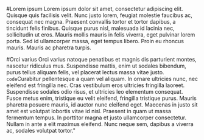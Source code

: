 #Lorem ipsum
Lorem ipsum dolor sit amet, consectetur adipiscing elit. Quisque quis facilisis velit. Nunc justo lorem, feugiat molestie faucibus ac, consequat nec magna. Praesent convallis tortor et tortor dapibus, a tincidunt felis finibus. Quisque purus nisl, malesuada id lacinia nec, sollicitudin ut eros. Mauris mollis mauris in felis viverra, eget pulvinar lorem porta. Sed id ullamcorper massa, eget tempus libero. Proin eu rhoncus mauris. Mauris ac pharetra turpis.

#Orci varius
Orci varius natoque penatibus et magnis dis parturient montes, nascetur ridiculus mus. Suspendisse mattis, enim ut sodales bibendum, purus tellus aliquam felis, vel placerat lectus massa vitae justo. `code`Curabitur pellentesque a quam vel aliquam. In ornare ultricies nunc, nec eleifend est fringilla nec. Cras vestibulum eros ultricies fringilla laoreet. Suspendisse sodales odio risus, et ultricies leo elementum consequat. Fusce metus enim, tristique eu velit eleifend, fringilla tristique purus. Mauris pharetra posuere mauris, id auctor nunc eleifend eget. Maecenas in justo sit amet est volutpat lobortis vitae id nisl. Praesent in quam ut massa fermentum tempus. In porttitor magna et justo ullamcorper consectetur. Nullam in ante a elit maximus eleifend. Nunc neque sem, dapibus a viverra ac, sodales volutpat tortor."
